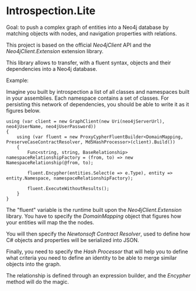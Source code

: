 # Introspection.Lite

Goal: to push a complex graph of entities into a Neo4j database by matching objects with nodes, and navigation properties with relations.

This project is based on the official *Neo4jClient* API and the *Neo4jClient.Extension* extension library.

This library allows to transfer, with a fluent syntax, objects and their dependencies into a Neo4j database.

Example:

Imagine you built by introspection a list of all classes and namespaces built in your assemblies. Each namespace contains a set of classes. For persisting this network of dependencies, you should be able to write it as it figures below.

    using (var client = new GraphClient(new Uri(neo4jServerUrl), neo4jUserName, neo4jUserPassword))
    {
        using (var fluent = new ProxyCypherFluentBuilder<DomainMapping, PreserveCaseContractResolver, Md5HashProcessor>(client).Build())
        {
            Func<string, string, BaseRelationship> namespaceRelationshipFactory = (from, to) => new NamespaceRelationship(@from, to);

            fluent.Encypher(entities.Select(e => e.Type), entity => entity.Namespace, namespaceRelationshipFactory);

            fluent.ExecuteWithoutResults();
        }
    }
	
The "fluent" variable is the runtime built upon the *Neo4jClient.Extension* library. You have to specify the *DomainMapping* object that figures how your entities will map the the nodes.

You will then specify the *Newtonsoft Contract Resolver*, used to define how C# objects and properties will be serialized into JSON. 

Finally, you need to specify the *Hash Processor* that will help you to define what criteria you need to define an identity to be able to merge similar objects into the graph.

The relationship is defined through an expression builder, and the *Encypher* method will do the magic.
